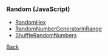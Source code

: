 ### Random (JavaScript)

 * [RandomHex](RandomHex.js)
 * [RandomNumberGeneratorInRange](RandomNumberGeneratorInRange.js)
 * [ShuffleRandomNumbers](ShuffleRandomNumbers.js)

[Back](./../README.md)
